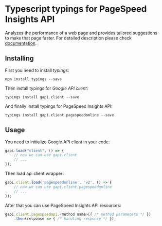 # Typescript typings for PageSpeed Insights API
Analyzes the performance of a web page and provides tailored suggestions to make that page faster.
For detailed description please check [documentation](https://developers.google.com/speed/docs/insights/v2/getting-started).

## Installing

First you need to install *typings*:
```
npm install typings --save 
```

Then install typings for *Google API client*:
```
typings install gapi.client --save 
```

And finally install typings for PageSpeed Insights API:
```
typings install gapi.client.pagespeedonline --save 
```

## Usage

You need to initialize Google API client in your code:
```typescript
gapi.load("client", () => { 
    // now we can use gapi.client
    // ... 
});
```

Then load api client wrapper:
```typescript
gapi.client.load('pagespeedonline', 'v2', () => {
    // now we can use gapi.client.pagespeedonline
    // ... 
});
```



After that you can use PageSpeed Insights API resources:

```typescript
gapi.client.pagespeedapi.<method name>({ /* method parameters */ })
    .then(response => { /* handling response */ });
```